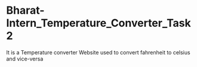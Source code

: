 # Bharat-Intern_Temperature_Converter_Task2
It is a Temperature converter Website used to convert fahrenheit to celsius and vice-versa
